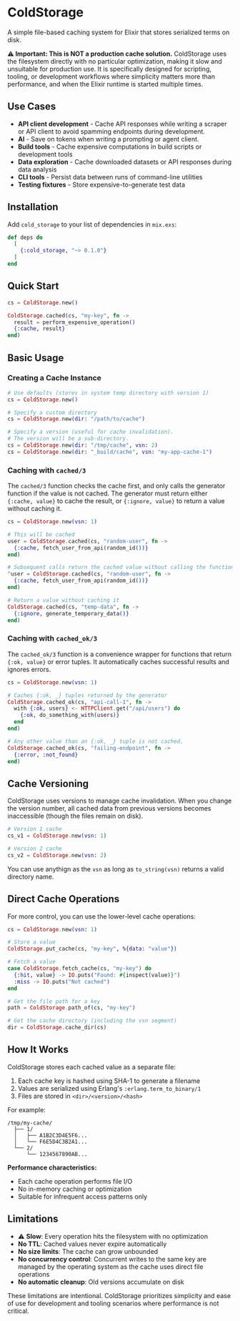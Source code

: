 # ColdStorage

A simple file-based caching system for Elixir that stores serialized terms on
disk.

**⚠️ Important: This is NOT a production cache solution.** ColdStorage uses the
filesystem directly with no particular optimization, making it slow and
unsuitable for production use. It is specifically designed for scripting,
tooling, or development workflows where simplicity matters more than
performance, and when the Elixir runtime is started multiple times.

## Use Cases

- **API client development** - Cache API responses while writing a scraper or
  API client to avoid spamming endpoints during development.
- **AI** - Save on tokens when writing a prompting or agent client.
- **Build tools** - Cache expensive computations in build scripts or development
  tools
- **Data exploration** - Cache downloaded datasets or API responses during data
  analysis
- **CLI tools** - Persist data between runs of command-line utilities
- **Testing fixtures** - Store expensive-to-generate test data

## Installation

Add `cold_storage` to your list of dependencies in `mix.exs`:

```elixir
def deps do
  [
    {:cold_storage, "~> 0.1.0"}
  ]
end
```

## Quick Start

```elixir
cs = ColdStorage.new()

ColdStorage.cached(cs, "my-key", fn ->
  result = perform_expensive_operation()
  {:cache, result}
end)
```

## Basic Usage

### Creating a Cache Instance

```elixir
# Use defaults (stores in system temp directory with version 1)
cs = ColdStorage.new()

# Specify a custom directory
cs = ColdStorage.new(dir: "/path/to/cache")

# Specify a version (useful for cache invalidation).
# The version will be a sub-directory.
cs = ColdStorage.new(dir: "/tmp/cache", vsn: 2)
cs = ColdStorage.new(dir: "_build/cache", vsn: "my-app-cache-1")
```

### Caching with `cached/3`

The `cached/3` function checks the cache first, and only calls the generator
function if the value is not cached. The generator must return either `{:cache,
value}` to cache the result, or `{:ignore, value}` to return a value without
caching it.

```elixir
cs = ColdStorage.new(vsn: 1)

# This will be cached
user = ColdStorage.cached(cs, "random-user", fn ->
  {:cache, fetch_user_from_api(random_id())}
end)

# Subsequent calls return the cached value without calling the function
^user = ColdStorage.cached(cs, "random-user", fn ->
  {:cache, fetch_user_from_api(random_id())}
end)

# Return a value without caching it
ColdStorage.cached(cs, "temp-data", fn ->
  {:ignore, generate_temporary_data()}
end)
```

### Caching with `cached_ok/3`

The `cached_ok/3` function is a convenience wrapper for functions that return
`{:ok, value}` or error tuples. It automatically caches successful results and
ignores errors.

```elixir
cs = ColdStorage.new(vsn: 1)

# Caches {:ok, _} tuples returned by the generator
ColdStorage.cached_ok(cs, "api-call-1", fn ->
  with {:ok, users} <- HTTPClient.get("/api/users") do
    {:ok, do_something_with(users)}
  end
end)

# Any other value than an {:ok, _} tuple is not cached.
ColdStorage.cached_ok(cs, "failing-endpoint", fn ->
  {:error, :not_found}
end)
```

## Cache Versioning

ColdStorage uses versions to manage cache invalidation. When you change the
version number, all cached data from previous versions becomes inaccessible
(though the files remain on disk).

```elixir
# Version 1 cache
cs_v1 = ColdStorage.new(vsn: 1)

# Version 2 cache
cs_v2 = ColdStorage.new(vsn: 2)
```

You can use anythign as the `vsn` as long as `to_string(vsn)` returns a valid
directory name.

## Direct Cache Operations

For more control, you can use the lower-level cache operations:

```elixir
cs = ColdStorage.new(vsn: 1)

# Store a value
ColdStorage.put_cache(cs, "my-key", %{data: "value"})

# Fetch a value
case ColdStorage.fetch_cache(cs, "my-key") do
  {:hit, value} -> IO.puts("Found: #{inspect(value)}")
  :miss -> IO.puts("Not cached")
end

# Get the file path for a key
path = ColdStorage.path_of(cs, "my-key")

# Get the cache directory (including the vsn segment)
dir = ColdStorage.cache_dir(cs)
```

## How It Works

ColdStorage stores each cached value as a separate file:

1. Each cache key is hashed using SHA-1 to generate a filename
2. Values are serialized using Erlang's `:erlang.term_to_binary/1`
3. Files are stored in `<dir>/<version>/<hash>`

For example:
```
/tmp/my-cache/
  ├── 1/
  │   ├── A1B2C3D4E5F6...
  │   └── F6E5D4C3B2A1...
  └── 2/
      └── 1234567890AB...
```

**Performance characteristics:**
- Each cache operation performs file I/O
- No in-memory caching or optimization
- Suitable for infrequent access patterns only

## Limitations

- ⚠️ **Slow**: Every operation hits the filesystem with no optimization
- **No TTL**: Cached values never expire automatically
- **No size limits**: The cache can grow unbounded
- **No concurrency control**: Concurrent writes to the same key are managed by
  the operating system as the cache uses direct file operations
- **No automatic cleanup**: Old versions accumulate on disk

These limitations are intentional. ColdStorage prioritizes simplicity and ease
of use for development and tooling scenarios where performance is not critical.


